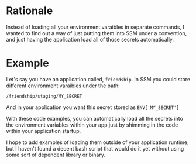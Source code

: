 # Rationale

Instead of loading all your environment varaibles in separate commands, I wanted to find out a way of just putting them into SSM under a convention, and just having the application load all of those secrets automatically. 

# Example

Let's say you have an application called, `friendship`. In SSM you could store different environment varaibles under the path:
```
/friendship/staging/MY_SECRET
```

And in your application you want this secret stored as `ENV['MY_SECRET']`

With these code examples, you can automatically load all the secrets into the environment variables within your app just by shimming in the code within your application startup.



I hope to add examples of loading them outside of your application runtime, but I haven't found a decent bash script that would do it yet without using some sort of dependent library or binary.


